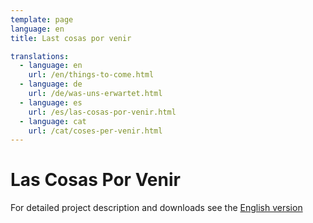 ```yaml
---
template: page
language: en
title: Last cosas por venir

translations:
  - language: en
    url: /en/things-to-come.html
  - language: de
    url: /de/was-uns-erwartet.html
  - language: es
    url: /es/las-cosas-por-venir.html
  - language: cat
    url: /cat/coses-per-venir.html
---
```


# Las Cosas Por Venir

<!-- @template "things-to-come-nav" -->

For detailed project description and downloads see the [English version](/en/things-to-come.html)
